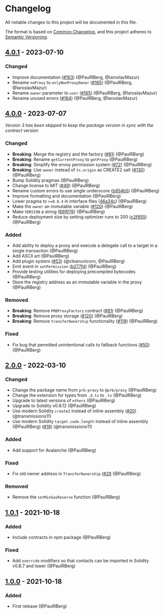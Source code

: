 # Changelog

All notable changes to this project will be documented in this file.

The format is based on [Common Changelog](https://common-changelog.org/), and this project adheres to
[Semantic Versioning](https://semver.org/spec/v2.0.0.html).

[4.0.1]: https://github.com/PaulRBerg/prb-proxy/compare/v4.0.0...v4.0.1
[4.0.0]: https://github.com/PaulRBerg/prb-proxy/compare/v2.0.0...v4.0.0
[2.0.0]: https://github.com/PaulRBerg/prb-proxy/compare/v1.0.1...v2.0.0
[1.0.1]: https://github.com/PaulRBerg/prb-proxy/compare/v1.0.0...v1.0.1
[1.0.0]: https://github.com/PaulRBerg/prb-proxy/releases/tag/v1.0.0

## [4.0.1] - 2023-07-10

### Changed

- Improve documentation ([#163](https://github.com/PaulRBerg/prb-proxy/pull/163)) (@PaulRBerg, @IaroslavMazur)
- Rename `noProxy` to `onlyNonProxyOwner` ([#165](https://github.com/PaulRBerg/prb-proxy/pull/165)) (@PaulRBerg, @IaroslavMazur)
- Rename `owner` parameter to `user` ([#165](https://github.com/PaulRBerg/prb-proxy/pull/165)) (@PaulRBerg, @IaroslavMazur)
- Rename unused errors ([#164](https://github.com/PaulRBerg/prb-proxy/pull/164)) (@PaulRBerg, @IaroslavMazur)

## [4.0.0] - 2023-07-07

_Version 3 has been skipped to keep the package version in sync with the contract version_

### Changed

- **Breaking**: Merge the registry and the factory ([#81](https://github.com/PaulRBerg/prb-proxy/pull/81)) (@PaulRBerg)
- **Breaking**: Rename `getCurrentProxy` to `getProxy` (@PaulRBerg)
- **Breaking**: Simplify the envoy permission system ([#72](https://github.com/PaulRBerg/prb-proxy/issues/73)) (@PaulRBerg)
- **Breaking**: Use `owner` instead of `tx.origin` as CREATE2 salt ([#130](https://github.com/PaulRBerg/prb-proxy/pull/130)) (@PaulRBerg)
- Bump Solidity pragmas (@PaulRBerg)
- Change license to MIT ([#49](https://github.com/PaulRBerg/prb-proxy/issues/49)) (@PaulRBerg)
- Rename custom errors to use single underscore ([b954b5](https://github.com/PaulRBerg/prb-proxy/commit/b954b5)) (@PaulRBerg)
- Improve formatting and documentation (@PaulRBerg)
- Lower pragma to `>=0.8.4` in interface files ([46a34c](https://github.com/PaulRBerg/prb-proxy/commit/46a34c)) (@PaulRBerg)
- Make the `owner` an immutable variable ([#120](https://github.com/PaulRBerg/prb-proxy/pull/120)) (@PaulRBerg)
- Make `VERSION` a string ([699f76](https://github.com/PaulRBerg/prb-proxy/commit/699f76)) (@PaulRBerg)
- Reduce deployment size by setting optimizer runs to 200 ([c2f955](https://github.com/PaulRBerg/prb-proxy/commit/c2f955)) (@PaulRBerg)

### Added

- Add ability to deploy a proxy and execute a delegate call to a target in a single transaction (@PaulRBerg)
- Add ASCII art (@PaulRBerg)
- Add plugin system ([#53](https://github.com/PaulRBerg/prb-proxy/pull/53)) (@cleanunicorn, @PaulRBerg)
- Emit event in `setPermission` ([b277fd](https://github.com/PaulRBerg/prb-proxy/commit/b277fd)) (@PaulRBerg)
- Provide testing utilities for deploying precompiled bytecodes (@PaulRBerg)
- Store the registry address as an immutable variable in the proxy (@PaulRBerg)

### Removed

- **Breaking**: Remove `PRBProxyFactory` contract ([#81](https://github.com/PaulRBerg/prb-proxy/pull/81)) (@PaulRBerg)
- **Breaking**: Remove proxy storage ([#120](https://github.com/PaulRBerg/prb-proxy/pull/120)) (@PaulRBerg)
- **Breaking**: Remove `transferOwnership` functionality ([#119](https://github.com/PaulRBerg/prb-proxy/pull/119)) (@PaulRBerg)

### Fixed

- Fix bug that permitted unintentional calls to fallback functions ([#50](https://github.com/PaulRBerg/prb-proxy/issues/50)) (@PaulRBerg)

## [2.0.0] - 2022-03-10

### Changed

- Change the package name from `prb-proxy` to `@prb/proxy` (@PaulRBerg)
- Change the extension for types from `.d.ts` to `.ts` (@PaulRBerg)
- Upgrade to latest versions of `ethers` (@PaulRBerg)
- Upgrade to Solidity v0.8.12 (@PaulRBerg)
- Use modern Solidity `create2` instead of inline assembly ([#20](https://github.com/PaulRBerg/prb-proxy/pull/20)) (@transmissions11)
- Use modern Solidity `target.code.length` instead of inline assembly (@PaulRBerg) ([#19](https://github.com/PaulRBerg/prb-proxy/pull/19))
  (@transmissions11)

### Added

- Add support for Avalanche (@PaulRBerg)

### Fixed

- Fix old owner address in `TransferOwnership` ([#29](https://github.com/PaulRBerg/prb-proxy/pull/29) (@PaulRBerg)

### Removed

- Remove the `setMinGasReserve` function (@PaulRBerg)

## [1.0.1] - 2021-10-18

### Added

- Include contracts in npm package (@PaulRBerg)

### Fixed

- Add `override` modifiers so that contacts can be imported in Solidity v0.8.7 and lower (@PaulRBerg)

## [1.0.0] - 2021-10-18

### Added

- First release (@PaulRBerg)
